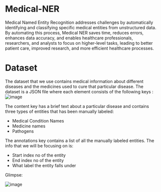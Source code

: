 # Medical-NER
Medical Named Entity Recognition addresses challenges by automatically identifying and classifying specific medical entities from unstructured data. By automating this process, Medical NER saves time, reduces errors, enhances data accuracy, and enables healthcare professionals, researchers, and analysts to focus on higher-level tasks, leading to better patient care, improved research, and more efficient healthcare processes.


# Dataset

The dataset that we use contains medical information about different diseases and the medicines used to cure that particular disease.
The dataset is a JSON file where each element consists of the following keys :
![image](https://github.com/craterr/Medical-NER/assets/106965125/b881653d-2bcf-4dbf-aeab-931f854ad7f5)


The content key has a brief text about a particular disease and contains three types of entities that has been manually labeled:
- Medical Condition Names
- Medicine names
- Pathogens


The annotations key contains a list of all the manually labeled entities. The info that we will be focusing on is:
- Start index no of the entity
- End index no of the entity
- What label the entity falls under

Glimpse: 

![image](https://github.com/craterr/Medical-NER/assets/106965125/3704c335-8326-4c25-b7d8-5a2298e90c3b)
